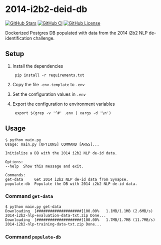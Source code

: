 # 2014-i2b2-deid-db

[![GitHub Stars](https://img.shields.io/github/stars/data2health/2014-i2b2-deid-db.svg?color=94398d&labelColor=555555&logoColor=ffffff&style=for-the-badge&logo=github)](https://github.com/data2health/2014-i2b2-deid-db)
[![GitHub CI](https://img.shields.io/github/workflow/status/data2health/2014-i2b2-deid-db/ci.svg?color=94398d&labelColor=555555&logoColor=ffffff&style=for-the-badge&logo=github)](https://github.com/data2health/2014-i2b2-deid-db)
[![GitHub License](https://img.shields.io/github/license/data2health/2014-i2b2-deid-db.svg?color=94398d&labelColor=555555&logoColor=ffffff&style=for-the-badge&logo=github)](https://github.com/data2health/2014-i2b2-deid-db)

Dockerized Postgres DB populated with data from the 2014 i2b2 NLP
de-identification challenge.

## Setup

1. Install the dependencies

        pip install -r requirements.txt

2. Copy the file `.env.template` to `.env`
3. Set the configuration values in `.env`
4. Export the configuration to environment variables

        export $(grep -v '^#' .env | xargs -d '\n')

## Usage

    $ python main.py
    Usage: main.py [OPTIONS] COMMAND [ARGS]...

    Initialize a DB with the 2014 i2b2 NLP de-id data.

    Options:
    --help  Show this message and exit.

    Commands:
    get-data     Get 2014 i2b2 NLP de-id data from Synapse.
    populate-db  Populate the DB with 2014 i2b2 NLP de-id data.


### Command `get-data`

    $ python main.py get-data
    Downloading  [####################]100.00%   1.1MB/1.1MB (2.6MB/s) 2014-i2b2-nlp-evaluation-data-txt.zip Done...
    Downloading  [####################]100.00%   1.7MB/1.7MB (11.7MB/s) 2014-i2b2-nlp-training-data-txt.zip Done...

### Command `populate-db`